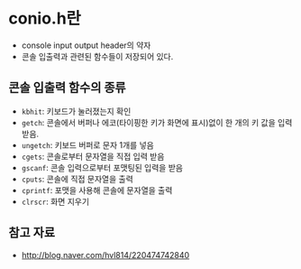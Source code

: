 # conio.h란   

- console input output header의 약자   
- 콘솔 입출력과 관련된 함수들이 저장되어 있다.   

## 콘솔 입출력 함수의 종류  

- `kbhit`: 키보드가 눌러졌는지 확인   
- `getch`: 콘솔에서 버퍼나 에코(타이핑한 키가 화면에 표시)없이 한 개의 키 값을 입력받음.   
- `ungetch`: 키보드 버퍼로 문자 1개를 넣음   
- `cgets`: 콘솔로부터 문자열을 직접 입력 받음   
- `gscanf`: 콘솔 입력으로부터 포맷팅된 입력을 받음   
- `cputs`: 콘솔에 직접 문자열을 출력   
- `cprintf`: 포맷을 사용해 콘솔에 문자열을 출력   
- `clrscr`: 화면 지우기    

## 참고 자료  
- http://blog.naver.com/hvl814/220474742840